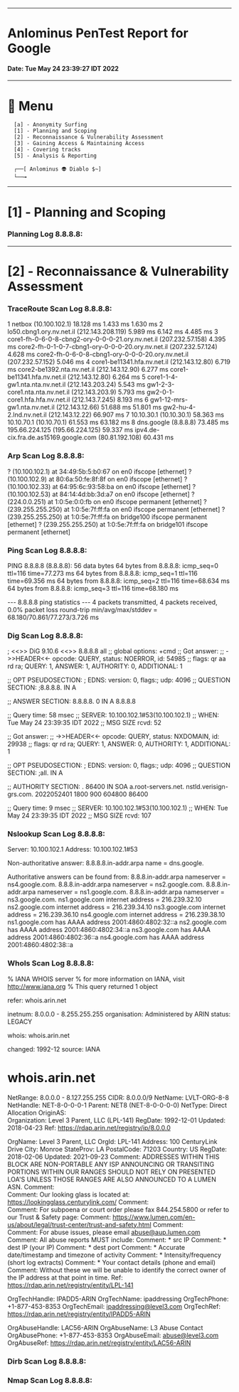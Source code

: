  
---
 
# Anlominus PenTest Report for Google 
#### Date: Tue May 24 23:39:27 IDT 2022
 
---
 
# 📜 Menu

      [a] - Anonymity Surfing
      [1] - Planning and Scoping
      [2] - Reconnaissance & Vulnerability Assessment
      [3] - Gaining Access & Maintaining Access
      [4] - Covering tracks
      [5] - Analysis & Reporting

      ┌──[ Anlominus 👽 Diablo $~]
      └──╼

      
 
---
 
# [1] - Planning and Scoping 
### Planning Log 8.8.8.8: 
 
---
 
# [2] - Reconnaissance & Vulnerability Assessment 
 
### TraceRoute Scan Log 8.8.8.8: 
 
  1  netbox (10.100.102.1)  18.128 ms  1.433 ms  1.630 ms
 2  lo50.cbng1.ory.nv.net.il (212.143.208.119)  5.989 ms  6.142 ms  4.485 ms
 3  core1-fh-0-6-0-8-cbng2-ory-0-0-0-21.ory.nv.net.il (207.232.57.158)  4.395 ms
    core2-fh-0-1-0-7-cbng1-ory-0-0-0-20.ory.nv.net.il (207.232.57.124)  4.628 ms
    core2-fh-0-6-0-8-cbng1-ory-0-0-0-20.ory.nv.net.il (207.232.57.152)  5.046 ms
 4  core1-be11341.hfa.nv.net.il (212.143.12.80)  6.719 ms
    core2-be1392.nta.nv.net.il (212.143.12.90)  6.277 ms
    core1-be11341.hfa.nv.net.il (212.143.12.80)  6.264 ms
 5  core1-1-4-gw1.nta.nta.nv.net.il (212.143.203.24)  5.543 ms
    gw1-2-3-core1.nta.nta.nv.net.il (212.143.203.9)  5.793 ms
    gw2-0-1-core1.hfa.hfa.nv.net.il (212.143.7.245)  8.193 ms
 6  gw1-12-mrs-gw1.nta.nv.net.il (212.143.12.66)  51.688 ms  51.801 ms
    gw2-hu-4-2.lnd.nv.net.il (212.143.12.22)  66.907 ms
 7  10.10.30.1 (10.10.30.1)  58.363 ms
    10.10.70.1 (10.10.70.1)  61.553 ms  63.182 ms
 8  dns.google (8.8.8.8)  73.485 ms
    195.66.224.125 (195.66.224.125)  59.337 ms
    ipv4.de-cix.fra.de.as15169.google.com (80.81.192.108)  60.431 ms 
 
### Arp Scan Log 8.8.8.8: 
 
 ? (10.100.102.1) at 34:49:5b:5:b0:67 on en0 ifscope [ethernet]
? (10.100.102.9) at 80:6a:50:fe:8f:8f on en0 ifscope [ethernet]
? (10.100.102.33) at 64:95:6c:93:58:ba on en0 ifscope [ethernet]
? (10.100.102.53) at 84:14:4d:bb:3d:a7 on en0 ifscope [ethernet]
? (224.0.0.251) at 1:0:5e:0:0:fb on en0 ifscope permanent [ethernet]
? (239.255.255.250) at 1:0:5e:7f:ff:fa on en0 ifscope permanent [ethernet]
? (239.255.255.250) at 1:0:5e:7f:ff:fa on bridge100 ifscope permanent [ethernet]
? (239.255.255.250) at 1:0:5e:7f:ff:fa on bridge101 ifscope permanent [ethernet] 
 
### Ping Scan Log 8.8.8.8: 
 
 PING 8.8.8.8 (8.8.8.8): 56 data bytes
64 bytes from 8.8.8.8: icmp_seq=0 ttl=116 time=77.273 ms
64 bytes from 8.8.8.8: icmp_seq=1 ttl=116 time=69.356 ms
64 bytes from 8.8.8.8: icmp_seq=2 ttl=116 time=68.634 ms
64 bytes from 8.8.8.8: icmp_seq=3 ttl=116 time=68.180 ms

--- 8.8.8.8 ping statistics ---
4 packets transmitted, 4 packets received, 0.0% packet loss
round-trip min/avg/max/stddev = 68.180/70.861/77.273/3.726 ms 
 
### Dig Scan Log 8.8.8.8: 
 
 
; <<>> DiG 9.10.6 <<>> 8.8.8.8 all
;; global options: +cmd
;; Got answer:
;; ->>HEADER<<- opcode: QUERY, status: NOERROR, id: 54985
;; flags: qr aa rd ra; QUERY: 1, ANSWER: 1, AUTHORITY: 0, ADDITIONAL: 1

;; OPT PSEUDOSECTION:
; EDNS: version: 0, flags:; udp: 4096
;; QUESTION SECTION:
;8.8.8.8.			IN	A

;; ANSWER SECTION:
8.8.8.8.		0	IN	A	8.8.8.8

;; Query time: 58 msec
;; SERVER: 10.100.102.1#53(10.100.102.1)
;; WHEN: Tue May 24 23:39:35 IDT 2022
;; MSG SIZE  rcvd: 52

;; Got answer:
;; ->>HEADER<<- opcode: QUERY, status: NXDOMAIN, id: 29938
;; flags: qr rd ra; QUERY: 1, ANSWER: 0, AUTHORITY: 1, ADDITIONAL: 1

;; OPT PSEUDOSECTION:
; EDNS: version: 0, flags:; udp: 4096
;; QUESTION SECTION:
;all.				IN	A

;; AUTHORITY SECTION:
.			86400	IN	SOA	a.root-servers.net. nstld.verisign-grs.com. 2022052401 1800 900 604800 86400

;; Query time: 9 msec
;; SERVER: 10.100.102.1#53(10.100.102.1)
;; WHEN: Tue May 24 23:39:35 IDT 2022
;; MSG SIZE  rcvd: 107 
 
### Nslookup Scan Log 8.8.8.8: 
 
 Server:		10.100.102.1
Address:	10.100.102.1#53

Non-authoritative answer:
8.8.8.8.in-addr.arpa	name = dns.google.

Authoritative answers can be found from:
8.8.8.in-addr.arpa	nameserver = ns4.google.com.
8.8.8.in-addr.arpa	nameserver = ns2.google.com.
8.8.8.in-addr.arpa	nameserver = ns1.google.com.
8.8.8.in-addr.arpa	nameserver = ns3.google.com.
ns1.google.com	internet address = 216.239.32.10
ns2.google.com	internet address = 216.239.34.10
ns3.google.com	internet address = 216.239.36.10
ns4.google.com	internet address = 216.239.38.10
ns1.google.com	has AAAA address 2001:4860:4802:32::a
ns2.google.com	has AAAA address 2001:4860:4802:34::a
ns3.google.com	has AAAA address 2001:4860:4802:36::a
ns4.google.com	has AAAA address 2001:4860:4802:38::a 
 
### WhoIs Scan Log 8.8.8.8: 
 
 % IANA WHOIS server
% for more information on IANA, visit http://www.iana.org
% This query returned 1 object

refer:        whois.arin.net

inetnum:      8.0.0.0 - 8.255.255.255
organisation: Administered by ARIN
status:       LEGACY

whois:        whois.arin.net

changed:      1992-12
source:       IANA

# whois.arin.net

NetRange:       8.0.0.0 - 8.127.255.255
CIDR:           8.0.0.0/9
NetName:        LVLT-ORG-8-8
NetHandle:      NET-8-0-0-0-1
Parent:         NET8 (NET-8-0-0-0-0)
NetType:        Direct Allocation
OriginAS:       
Organization:   Level 3 Parent, LLC (LPL-141)
RegDate:        1992-12-01
Updated:        2018-04-23
Ref:            https://rdap.arin.net/registry/ip/8.0.0.0


OrgName:        Level 3 Parent, LLC
OrgId:          LPL-141
Address:        100 CenturyLink Drive
City:           Monroe
StateProv:      LA
PostalCode:     71203
Country:        US
RegDate:        2018-02-06
Updated:        2021-09-23
Comment:        ADDRESSES WITHIN THIS BLOCK ARE NON-PORTABLE ANY ISP ANNOUNCING OR TRANSITING PORTIONS WITHIN OUR RANGES SHOULD NOT RELY ON PRESENTED LOA'S UNLESS THOSE RANGES ARE ALSO ANNOUNCED TO A LUMEN ASN. 
Comment:        
Comment:        Our looking glass is located at: https://lookingglass.centurylink.com/
Comment:        
Comment:        For subpoena or court order please fax 844.254.5800 or refer to our Trust & Safety page:
Comment:        https://www.lumen.com/en-us/about/legal/trust-center/trust-and-safety.html
Comment:        
Comment:        For abuse issues, please email abuse@aup.lumen.com
Comment:        All abuse reports MUST include: 
Comment:        * src IP 
Comment:        * dest IP (your IP) 
Comment:        * dest port 
Comment:        * Accurate date/timestamp and timezone of activity 
Comment:        * Intensity/frequency (short log extracts) 
Comment:        * Your contact details (phone and email) 
Comment:        Without these we will be unable to identify the correct owner of the IP address at that point in time.
Ref:            https://rdap.arin.net/registry/entity/LPL-141


OrgTechHandle: IPADD5-ARIN
OrgTechName:   ipaddressing
OrgTechPhone:  +1-877-453-8353 
OrgTechEmail:  ipaddressing@level3.com
OrgTechRef:    https://rdap.arin.net/registry/entity/IPADD5-ARIN

OrgAbuseHandle: LAC56-ARIN
OrgAbuseName:   L3 Abuse Contact
OrgAbusePhone:  +1-877-453-8353 
OrgAbuseEmail:  abuse@level3.com
OrgAbuseRef:    https://rdap.arin.net/registry/entity/LAC56-ARIN 
 
### Dirb Scan Log 8.8.8.8: 
 
  
 
### Nmap Scan Log 8.8.8.8: 
 
